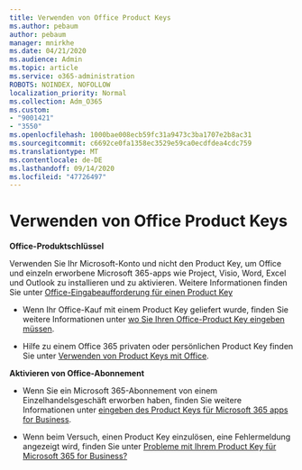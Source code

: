 ```yaml
---
title: Verwenden von Office Product Keys
ms.author: pebaum
author: pebaum
manager: mnirkhe
ms.date: 04/21/2020
ms.audience: Admin
ms.topic: article
ms.service: o365-administration
ROBOTS: NOINDEX, NOFOLLOW
localization_priority: Normal
ms.collection: Adm_O365
ms.custom:
- "9001421"
- "3550"
ms.openlocfilehash: 1000bae008ecb59fc31a9473c3ba1707e2b8ac31
ms.sourcegitcommit: c6692ce0fa1358ec3529e59ca0ecdfdea4cdc759
ms.translationtype: MT
ms.contentlocale: de-DE
ms.lasthandoff: 09/14/2020
ms.locfileid: "47726497"
---
```

# <a name="using-office-product-keys"></a>Verwenden von Office Product Keys

**Office-Produktschlüssel**

Verwenden Sie Ihr Microsoft-Konto und nicht den Product Key, um Office und einzeln erworbene Microsoft 365-apps wie Project, Visio, Word, Excel und Outlook zu installieren und zu aktivieren. Weitere Informationen finden Sie unter [Office-Eingabeaufforderung für einen Product Key](https://support.office.com/article/12a5763a-d45c-4685-8c95-a44500213759?ui=en-US&rs=en-US&ad=US#bkmk_promptforpkey)

- Wenn Ihr Office-Kauf mit einem Product Key geliefert wurde, finden Sie weitere Informationen unter [wo Sie Ihren Office-Product Key eingeben müssen](https://support.office.com/article/Where-to-enter-your-Office-product-key-0a82e5ae-739e-4b92-a6f4-2ec780c185db).

- Hilfe zu einem Office 365 privaten oder persönlichen Product Key finden Sie unter [Verwenden von Product Keys mit Office](https://support.office.com/article/using-product-keys-with-office-12a5763a-d45c-4685-8c95-a44500213759).

**Aktivieren von Office-Abonnement** 

- Wenn Sie ein Microsoft 365-Abonnement von einem Einzelhandelsgeschäft erworben haben, finden Sie weitere Informationen unter [eingeben des Product Keys für Microsoft 365 apps for Business](https://docs.microsoft.com/microsoft-365/commerce/enter-your-product-key).

- Wenn beim Versuch, einen Product Key einzulösen, eine Fehlermeldung angezeigt wird, finden Sie unter [Probleme mit Ihrem Product Key für Microsoft 365 for Business?](https://docs.microsoft.com/microsoft-365/commerce/product-key-errors-and-solutions)
